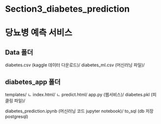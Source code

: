 # Section3_diabetes_prediction

# 당뇨병 예측 서비스

## Data 폴더
diabetes.csv (kaggle 데이터 다운로드)/
diabetes_ml.csv (머신러닝 파일)/

## diabetes_app 폴더
templates/
ㄴ index.html/
ㄴ predict.html/
app.py (웹서비스)/
diabetes.pkl (피클링 파일)/

diabetes_prediction.ipynb (머신러닝 코드 jupyter notebook)/
to_sql (db 저장 postgresql)
